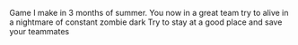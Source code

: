 Game I make in 3 months of summer.
You now in a great team try to alive in a nightmare of constant zombie dark
Try to stay at a good place and save your teammates